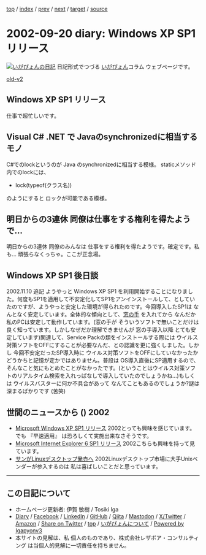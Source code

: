 [top](../index.html) 
 / [index](index.html) 
 / [prev](ig020919.html) 
 / [next](ig020923.html) 
 / [target](https://www.igapyon.jp/igapyon/diary/2002/ig020920.html) 
 / [source](https://github.com/igapyon/diary/blob/master/2002/ig020920.src.md) 

2002-09-20 diary: Windows XP SP1 リリース
=====================================================================================================
[![いがぴょんの日記](https://www.igapyon.jp/igapyon/diary/images/iga202308_64.jpg "いがぴょん")](https://www.igapyon.jp/igapyon/diary/memo/memoigapyon.html) 日記形式でつづる [いがぴょん](https://www.igapyon.jp/igapyon/diary/memo/memoigapyon.html)コラム ウェブページです。

[old-v2](ig020920-orig.html)

## Windows XP SP1 リリース

仕事で超忙しいです。


## Visual C# .NET で Javaのsynchronizedに相当するモノ

C#でのlockというのが Java のsynchronizedに相当する模様。
staticメソッド内でのlockには、

* lock(typeof(クラス名))

のようにすると ロックが可能である模様。

## 明日からの3連休 同僚は仕事をする権利を得たようで…

明日からの3連休 同僚のみんなは 仕事をする権利を得たようです。確定です。私も… 頑張らなくっちゃ。ここが正念場。

## Windows XP SP1 後日談

2002.11.10 追記 ようやっと Windows XP SP1 を利用開始することになりました。何度もSP1を適用して不安定化してSP1をアンインストールして、としていたのですが、ようやっと安定した環境が得られたのです。今回導入したSP1は なんとなく安定しています。全体的な傾向として、[窓の手](http://www.asahi-net.or.jp/~vr4m-ikw/) を入れてから なんだか私のPCは安定して動作しています。(窓の手が そういうソフトで無いことだけは良く知っています。しかしなぜだか理解できませんが 窓の手導入以降 とても安定しています)関連して、Service Packの類をインストールする際には ウイルス対策ソフトをOFFにすることが必要なんだ、との認識を更に強くしました。しかし 今回不安定だったSP導入時に ウイルス対策ソフトをOFFにしていなかったかどうかちと記憶が定かではありません。普段は OS導入直後にSP適用するので、そんなこと気にもとめたことがなかったです。(ということはウイルス対策ソフトのリアルタイム検索を入れっぱなしで導入していたのでしょうかね…)もしくは ウイルスバスターに何か不具合があって なんてこともあるのでしょうか?謎は深まるばかりです (苦笑)

## 世間のニュースから () 2002

* [Microsoft Windows XP SP1 リリース](http://www.microsoft.com/japan/windowsxp/pro/downloads/servicepacks/sp1/)  2002とっても興味を感じています。でも 『早速適用』 は恐ろしくて実施出来なさそうです。
* [Microsoft Internet Explorer 6 SP1 リリース](http://www.microsoft.com/japan/ie/downloads/ie6SP1/)  2002こちらも興味を持って見ています。
* [サンがLinuxデスクトップ発売へ](http://japan.cnet.com/Enterprise/News/2002/Item/020919-2.html)  2002Linuxデスクトップ市場に大手Unixベンダーが参入するのは 私は喜ばしいことだと思っています。


----------------------------------------------------------------------------------------------------

## この日記について

* ホームページ更新者: 伊賀 敏樹 / Tosiki Iga
* [Diary](https://www.igapyon.jp/igapyon/diary/) / [Facebook](https://www.facebook.com/igapyon) / [LinkedIn](https://www.linkedin.com/in/toshikiiga) / [GitHub](https://github.com/igapyon) / [Qiita](https://qiita.com/igapyon) / [Mastodon](https://social.vivaldi.net/@igapyon) / [X/Twitter](https://twitter.com/ToshikiIga) / [Amazon](https://www.amazon.co.jp/%E4%BC%8A%E8%B3%80-%E6%95%8F%E6%A8%B9/e/B004LTQWCQ) / 
[Share on Twitter](https://twitter.com/intent/tweet?hashtags=igapyon%2Cdiary%2C%E3%81%84%E3%81%8C%E3%81%B4%E3%82%87%E3%82%93&text=Windows+XP+SP1+%E3%83%AA%E3%83%AA%E3%83%BC%E3%82%B9&url=https%3A%2F%2Fwww.igapyon.jp%2Figapyon%2Fdiary%2F2002%2Fig020920.html) / [top](../index.html) / [いがぴょんについて](https://www.igapyon.jp/igapyon/diary/memo/memoigapyon.html) / [Powered by Igapyonv3](https://github.com/igapyon/igapyonv3)
* 本サイトの見解は、私 個人のものであり、株式会社レザボア・コンサルティング は当個人的見解に一切責任を持ちません。 
